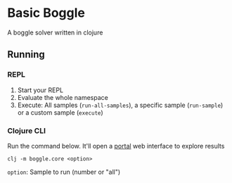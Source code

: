# Basic Boggle

A boggle solver written in clojure

## Running

### REPL
1. Start your REPL
2. Evaluate the whole namespace
3. Execute: All samples (`run-all-samples`), a specific sample (`run-sample`) or a custom sample (`execute`)

### Clojure CLI

Run the command below. It'll open a [portal](https://github.com/djblue/portal) web interface to explore results

```shell
clj -m boggle.core <option>
```

`option`: Sample to run (number or "all")
